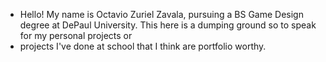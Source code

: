- Hello! My name is Octavio Zuriel Zavala, pursuing a BS Game Design degree at DePaul University. This here is a dumping ground so to speak for my personal projects or
- projects I've done at school that I think are portfolio worthy. 

<!---
PolarstarCoffee/PolarstarCoffee is a ✨ special ✨ repository because its `README.md` (this file) appears on your GitHub profile.
You can click the Preview link to take a look at your changes. 
--->
